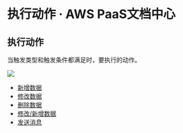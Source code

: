 # 执行动作 · AWS PaaS文档中心

## 执行动作

当触发类型和触发条件都满足时，要执行的动作。

[![](https://docs.awspaas.com/user-manual/aws-pass-console-user-manual-process-64ga/auto/then1.gif)](<then1.gif>)

  * [新增数据](<add.html>)
  * [修改数据](<update.html>)
  * [删除数据](<delete.html>)
  * [修改/新增数据](<au.html>)
  * [发送消息](<info.html>)